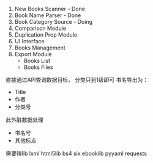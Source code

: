 1. New Books Scanner - Done
2. Book Name Parser - Done
3. Book Category Source - Doing
4. Comparison Module 
5. Duplication Prop Module
6. UI Interface
7. Books Management
8. Export Module
    - Books List
    - Books Files 


直接通过API查询数据目标，
分类只到1级即可
书名导出为：
- Title
- 作者
- 分类号

此外脏数据处理
- 书名号
- 其他标点

需要得lib
lxml
html5lib
bs4
six
ebooklib
pyyaml
requests